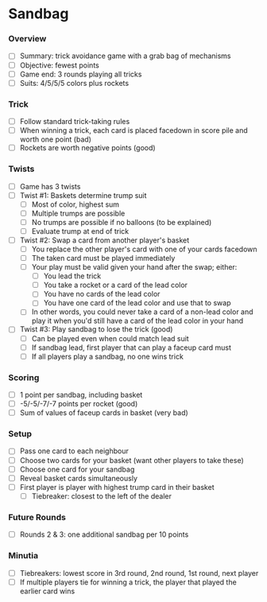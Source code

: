 # Sandbag

### Overview

- [ ] Summary: trick avoidance game with a grab bag of mechanisms
- [ ] Objective: fewest points
- [ ] Game end: 3 rounds playing all tricks
- [ ] Suits: 4/5/5/5 colors plus rockets

### Trick

- [ ] Follow standard trick-taking rules
- [ ] When winning a trick, each card is placed facedown in score pile and worth one point (bad)
- [ ] Rockets are worth negative points (good)

### Twists

- [ ] Game has 3 twists
- [ ] Twist #1: Baskets determine trump suit
  - [ ] Most of color, highest sum
  - [ ] Multiple trumps are possible
  - [ ] No trumps are possible if no balloons (to be explained)
  - [ ] Evaluate trump at end of trick
- [ ] Twist #2: Swap a card from another player's basket
  - [ ] You replace the other player's card with one of your cards facedown
  - [ ] The taken card must be played immediately
  - [ ] Your play must be valid given your hand after the swap; either:
    - [ ] You lead the trick
    - [ ] You take a rocket or a card of the lead color
    - [ ] You have no cards of the lead color
    - [ ] You have one card of the lead color and use that to swap
  - [ ] In other words, you could never take a card of a non-lead color and play it when you'd still have a card of the lead color in your hand
- [ ] Twist #3: Play sandbag to lose the trick (good)
  - [ ] Can be played even when could match lead suit
  - [ ] If sandbag lead, first player that can play a faceup card must
  - [ ] If all players play a sandbag, no one wins trick

### Scoring

- [ ] 1 point per sandbag, including basket
- [ ] -5/-5/-7/-7 points per rocket (good)
- [ ] Sum of values of faceup cards in basket (very bad)

### Setup

- [ ] Pass one card to each neighbour
- [ ] Choose two cards for your basket (want other players to take these)
- [ ] Choose one card for your sandbag
- [ ] Reveal basket cards simultaneously
- [ ] First player is player with highest trump card in their basket
  - [ ] Tiebreaker: closest to the left of the dealer

### Future Rounds

- [ ] Rounds 2 & 3: one additional sandbag per 10 points

### Minutia

- [ ] Tiebreakers: lowest score in 3rd round, 2nd round, 1st round, next player
- [ ] If multiple players tie for winning a trick, the player that played the earlier card wins
